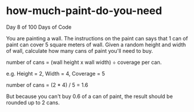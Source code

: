 # how-much-paint-do-you-need
 Day 8 of 100 Days of Code

You are painting a wall. The instructions on the paint can says that 1 can of paint can cover 5 square meters of wall. Given a random height and width of wall, calculate how many cans of paint you'll need to buy.

number of cans = (wall height x wall width) ÷ coverage per can.

e.g. Height = 2, Width = 4, Coverage = 5

number of cans = (2 * 4) / 5 = 1.6

But because you can't buy 0.6 of a can of paint, the result should be rounded up to 2 cans.